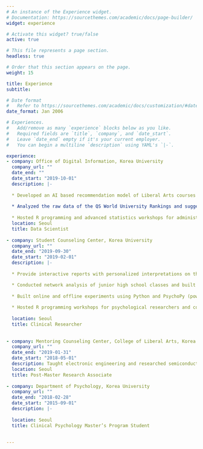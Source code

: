 ```yaml
---
# An instance of the Experience widget.
# Documentation: https://sourcethemes.com/academic/docs/page-builder/
widget: experience

# Activate this widget? true/false
active: true

# This file represents a page section.
headless: true

# Order that this section appears on the page.
weight: 15

title: Experience
subtitle:

# Date format
#   Refer to https://sourcethemes.com/academic/docs/customization/#date-format
date_format: Jan 2006

# Experiences.
#   Add/remove as many `experience` blocks below as you like.
#   Required fields are `title`, `company`, and `date_start`.
#   Leave `date_end` empty if it's your current employer.
#   You can begin a multiline `description` using YAML's `|-`.

experience:
- company: Office of Digital Information, Korea University
  company_url: ""
  date_end: ""
  date_start: "2019-10-01"
  description: |-
  
  * Developed an AI based recommendation model of Liberal Arts courses for university students
  
  * Analyzed the raw data of the QS World University Rankings and suggested a strategy for selecting evaluators that led to rising in rankings (83rd to 69th): A special citation was awarded to the Data Hub Team with incentives (2,000$)
  
  * Hosted R programming and advanced statistics workshops for administrative officers
  location: Seoul
  title: Data Scientist
  
- company: Student Counseling Center, Korea University
  company_url: ""
  date_end: "2019-09-30"
  date_start: "2019-02-01"
  description: |-
  
  * Provide interactive reports with personalized interpretations on the results of psychological assessments 

  * Conducted network analysis of junior high school classes and built Shiny web applications using R to visualize the analyzed results
  
  * Built online and offline experiments using Python and PsychoPy (powered by Pavlovia.org for online experiments)
  
  * Hosted R programming workshops for psychological researchers and counselors
  
  location: Seoul
  title: Clinical Researcher 
  
  
- company: Mentoring Counseling Center, College of Liberal Arts, Korea University
  company_url: ""
  date_end: "2019-01-31"
  date_start: "2018-05-01"
  description: Taught electronic engineering and researched semiconductor physics.
  location: Seoul
  title: Post-Master Research Associate  
  
- company: Department of Psychology, Korea University
  company_url: ""
  date_end: "2018-02-28"
  date_start: "2015-09-01"
  description: |-
  
  location: Seoul
  title: Clinical Psychology Master’s Program Student
  
  
---
```

